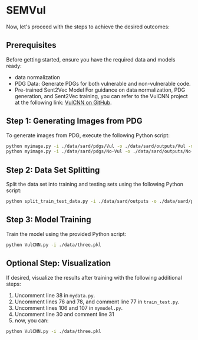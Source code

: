 # SEMVul

Now, let's proceed with the steps to achieve the desired outcomes:

## Prerequisites

Before getting started, ensure you have the required data and models ready:
- data normalization
- PDG Data: Generate PDGs for both vulnerable and non-vulnerable code.
- Pre-trained Sent2Vec Model
For guidance on data normalization, PDG generation, and Sent2Vec training, you can refer to the VulCNN project at the following link: [VulCNN on GitHub](https://github.com/CGCL-codes/VulCNN/tree/main).

## Step 1: Generating Images from PDG

To generate images from PDG, execute the following Python script:

```bash
python myimage.py -i ./data/sard/pdgs/Vul -o ./data/sard/outputs/Vul -m ./data/data_model.bin
python myimage.py -i ./data/sard/pdgs/No-Vul -o ./data/sard/outputs/No-Vul -m ./data/data_model.bin
```

## Step 2: Data Set Splitting

Split the data set into training and testing sets using the following Python script:

```bash
python split_train_test_data.py -i ./data/sard/outputs -o ./data/sard/pkl -n 5
```

## Step 3: Model Training

Train the model using the provided Python script:

```bash
python VulCNN.py -i ./data/three.pkl
```

## Optional Step: Visualization

If desired, visualize the results after training with the following additional steps:

1. Uncomment line 38 in `mydata.py`.
2. Uncomment lines 76 and 78, and comment line 77 in `train_test.py`.
3. Uncomment lines 106 and 107 in `mymodel.py`.
4. Uncomment line 30 and comment line 31
5. now, you can:
```bash
python VulCNN.py -i ./data/three.pkl
```


